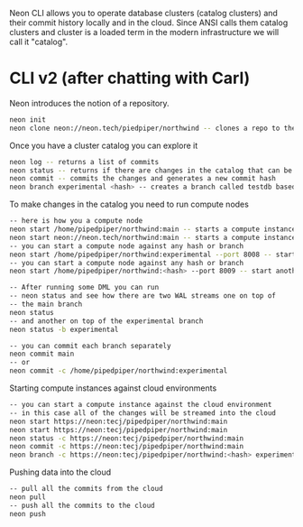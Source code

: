 Neon CLI allows you to operate database clusters (catalog clusters) and their commit history locally and in the cloud. Since ANSI calls them catalog clusters and cluster is a loaded term in the modern infrastructure we will call it "catalog".

# CLI v2 (after chatting with Carl)

Neon introduces the notion of a repository.

```bash
neon init
neon clone neon://neon.tech/piedpiper/northwind -- clones a repo to the northwind directory
```

Once you have a cluster catalog you can explore it

```bash
neon log -- returns a list of commits
neon status -- returns if there are changes in the catalog that can be committed
neon commit -- commits the changes and generates a new commit hash
neon branch experimental <hash> -- creates a branch called testdb based on a given commit hash
```

To make changes in the catalog you need to run compute nodes

```bash
-- here is how you a compute node
neon start /home/pipedpiper/northwind:main -- starts a compute instance
neon start neon://neon.tech/northwind:main -- starts a compute instance in the cloud
-- you can start a compute node against any hash or branch
neon start /home/pipedpiper/northwind:experimental --port 8008 -- start another compute instance (on different port)
-- you can start a compute node against any hash or branch
neon start /home/pipedpiper/northwind:<hash> --port 8009 -- start another compute instance (on different port)

-- After running some DML you can run 
-- neon status and see how there are two WAL streams one on top of 
-- the main branch
neon status 
-- and another on top of the experimental branch
neon status -b experimental

-- you can commit each branch separately
neon commit main
-- or
neon commit -c /home/pipedpiper/northwind:experimental
```

Starting compute instances against cloud environments

```bash
-- you can start a compute instance against the cloud environment
-- in this case all of the changes will be streamed into the cloud
neon start https://neon:tecj/pipedpiper/northwind:main
neon start https://neon:tecj/pipedpiper/northwind:main
neon status -c https://neon:tecj/pipedpiper/northwind:main
neon commit -c https://neon:tecj/pipedpiper/northwind:main
neon branch -c https://neon:tecj/pipedpiper/northwind:<hash> experimental
```

Pushing data into the cloud

```bash
-- pull all the commits from the cloud
neon pull
-- push all the commits to the cloud
neon push
```
